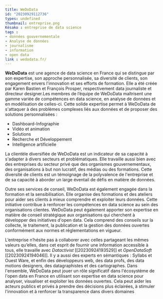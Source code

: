 ```yaml
---
title: WeDoData
id: "20230929112736"
types: undefined
thumbnail: entreprise.png
Késako : entreprise de data science
tags :
- données gouvernementale
- Analyse de données
- journalisme
- information
- open data
link : wedodata.fr/
---
```

**WeDoData** est une agence de data science en France qui se distingue par son expertise, son approche personnalisée, sa diversité de clients, son engagement envers l'innovation et ses efforts de formation. Elle a été créée par Karen Bastien et François Prosper, respectivement data journaliste et directeur designer.Les membres de l’équipe de WeDoData maîtrisent une gamme variée de compétences en data science, en analyse de données et en modélisation de celles-ci. Cette solide expertise permet à WeDoData de s'attaquer à des problèmes complexes liés aux données et de proposer des solutions personnalisées :
- Dashboard-Infographie
- Vidéo et animation 
- Solutions
- Recherche et Développement 
- Intelligence artificielle

La clientèle diversifiée de WeDoData est un indicateur de sa capacité à s'adapter à divers secteurs et problématiques. Elle travaille aussi bien avec des entreprises du secteur privé que des organismes gouvernementaux, des organisations à but non lucratif, des médias ou des formations. Cette diversité de clients est un témoignage de la polyvalence de l'entreprise et de sa capacité à aborder un large éventail de défis en matière de données.

Outre ses services de conseil, WeDoData est également engagée dans la formation et la sensibilisation. Elle organise des formations et des ateliers pour aider ses clients à mieux comprendre et exploiter leurs données. Cette initiative contribue à renforcer les compétences en data science au sein des organisations clientes. WeDoData peut également apporter son expertise en matière de conseil stratégique aux organisations qui cherchent à développer des initiatives d'open data. Cela comprend des conseils sur la collecte, le traitement, la publication et la gestion des données ouvertes conformément aux normes et réglementations en vigueur.

L’entreprise n’hésite pas à collaborer avec celles partageant les mêmes valeurs qu’elles, dans cet esprit de fournir une information accessible à tous, elle travaille avec *Datactivist* [[20230924193529]] et *OpenDataSoft* [[20230924194046]]. Il y a aussi des experts en sémantiques : Syllabs et Ouest Ware, et enfin des développeurs web, des data profs, des data motions designers, des datagraphistes et des cartographes. Dans l'ensemble, WeDoData peut jouer un rôle significatif dans l'écosystème de l'open data en France en utilisant son expertise en data science pour analyser, visualiser et exploiter les données ouvertes. Cela peut aider les acteurs publics et privés à prendre des décisions plus éclairées, à stimuler l'innovation et à renforcer la transparence dans divers domaines
